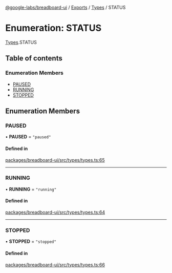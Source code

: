 [@google-labs/breadboard-ui](../README.md) / [Exports](../modules.md) / [Types](../modules/Types.md) / STATUS

# Enumeration: STATUS

[Types](../modules/Types.md).STATUS

## Table of contents

### Enumeration Members

- [PAUSED](Types.STATUS.md#paused)
- [RUNNING](Types.STATUS.md#running)
- [STOPPED](Types.STATUS.md#stopped)

## Enumeration Members

### PAUSED

• **PAUSED** = ``"paused"``

#### Defined in

[packages/breadboard-ui/src/types/types.ts:65](https://github.com/breadboard-ai/breadboard/blob/4af8d5b0/packages/breadboard-ui/src/types/types.ts#L65)

___

### RUNNING

• **RUNNING** = ``"running"``

#### Defined in

[packages/breadboard-ui/src/types/types.ts:64](https://github.com/breadboard-ai/breadboard/blob/4af8d5b0/packages/breadboard-ui/src/types/types.ts#L64)

___

### STOPPED

• **STOPPED** = ``"stopped"``

#### Defined in

[packages/breadboard-ui/src/types/types.ts:66](https://github.com/breadboard-ai/breadboard/blob/4af8d5b0/packages/breadboard-ui/src/types/types.ts#L66)
